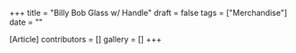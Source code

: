 +++
title = "Billy Bob Glass w/ Handle"
draft = false
tags = ["Merchandise"]
date = ""

[Article]
contributors = []
gallery = []
+++